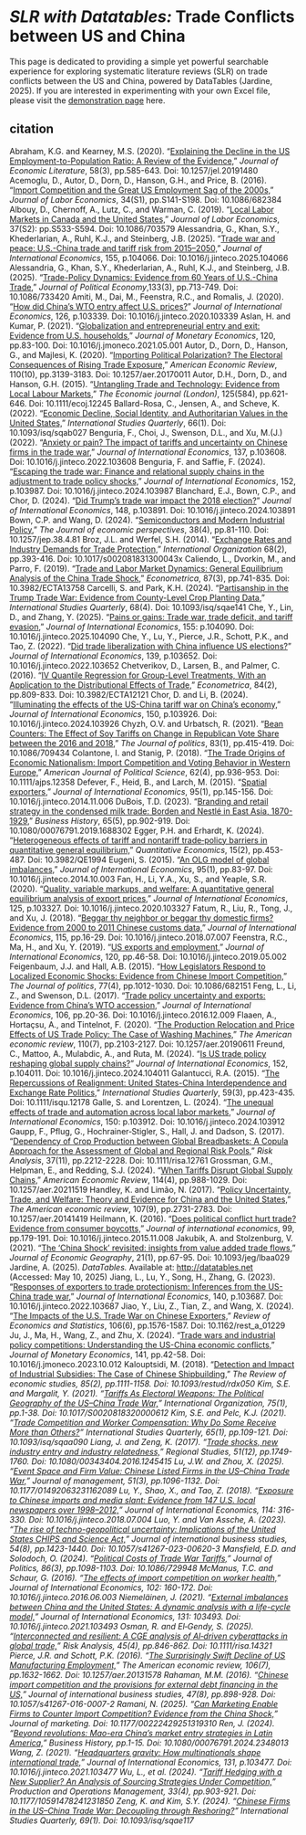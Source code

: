 # <i>SLR with Datatables:</i> Trade Conflicts between US and China

This page is dedicated to providing a simple yet powerful searchable experience for exploring systematic literature reviews (SLR) on trade conflicts between the US and China, powered by DataTables (Jardine, 2025).  If you are interested in experimenting with your own Excel file, please visit the <a href="/slr/datatables" target="_blank" rel="noopener noreferrer" target="_blank">demonstration page</a> here.

## citation

Abraham, K.G. and Kearney, M.S.  (2020).  “<a href="pdf/Explaining the Decline in the US Employment-to-Population Ratio A Review of the Evidence.pdf" target="_blank">Explaining the Decline in the US Employment-to-Population Ratio: A Review of the Evidence,</a>”  <i>Journal of Economic Literature</i>, 58(3), pp.585-643.  Doi: 10.1257/jel.20191480
Acemoglu, D., Autor, D., Dorn, D., Hanson, G.H., and Price, B.  (2016).  “<a href="pdf/Import Competition and the Great US Employment Sag of the 2000s.pdf" target="_blank">Import Competition and the Great US Employment Sag of the 2000s,</a>”  <i>Journal of Labor Economics</i>, 34(S1), pp.S141-S198.  Doi: 10.1086/682384
Albouy, D., Chernoff, A., Lutz, C., and Warman, C.  (2019).  “<a href="pdf/Local Labor Markets in Canada and the United States.pdf" target="_blank">Local Labor Markets in Canada and the United States,</a>”  <i>Journal of Labor Economics</i>, 37(S2): pp.S533-S594.  Doi: 10.1086/703579
Alessandria, G., Khan, S.Y., Khederlarian, A., Ruhl, K.J., and Steinberg, J.B.  (2025).  “<a href="pdf/Trade war and peace U.S.-China trade and tariff risk from 2015–2050.pdf" target="_blank">Trade war and peace: U.S.-China trade and tariff risk from 2015–2050,</a>”  <i>Journal of International Economics</i>, 155, p.104066.  Doi: 10.1016/j.jinteco.2025.104066
Alessandria, G., Khan, S.Y., Khederlarian, A., Ruhl, K.J., and Steinberg, J.B.  (2025).  “<a href="pdf/Trade-Policy Dynamics Evidence from 60 Years of U.S.-China Trade.pdf" target="_blank">Trade-Policy Dynamics: Evidence from 60 Years of U.S.-China Trade,</a>”  <i>Journal of Political Economy</i>,133(3), pp.713-749.  Doi: 10.1086/733420
Amiti, M., Dai, M., Feenstra, R.C., and Romalis, J.  (2020).  “<a href="pdf/How did China's WTO entry affect U.S. prices.pdf" target="_blank">How did China’s WTO entry affect U.S. prices?</a>”  <i>Journal of International Economics</i>, 126, p.103339.  Doi: 10.1016/j.jinteco.2020.103339
Aslan, H. and Kumar, P.  (2021).  “<a href="pdf/Globalization and entrepreneurial entry and exit Evidence from U.S. households.pdf" target="_blank">Globalization and entrepreneurial entry and exit: Evidence from U.S. households,</a>”  <i>Journal of Monetary Economics</i>, 120, pp.83-100.  Doi: 10.1016/j.jmoneco.2021.05.001
Autor, D., Dorn, D., Hanson, G., and Majlesi, K.  (2020).  “<a href="" target="_blank">Importing Political Polarization? The Electoral Consequences of Rising Trade Exposure,</a>”  <i>American Economic Review</i>, 110(10), pp.3139-3183.  Doi: 10.1257/aer.20170011
Autor, D.H., Dorn, D., and Hanson, G.H.  (2015).  “<a href="pdf/Importing Political Polarization The Electoral Consequences of Rising Trade Exposure.pdf" target="_blank">Untangling Trade and Technology: Evidence from Local Labour Markets,</a>”  <i>The Economic journal (London)</i>, 125(584), pp.621-646.  Doi: 10.1111/ecoj.12245
Ballard-Rosa, C., Jensen, A., and Scheve, K.  (2022).  “<a href="pdf/Economic Decline, Social Identity, and Authoritarian Values in the United States.pdf" target="_blank">Economic Decline, Social Identity, and Authoritarian Values in the United States,</a>”  <i>International Studies Quarterly</i>, 66(1).  Doi: 10.1093/isq/sqab027
Benguria, F., Choi, J., Swenson, D.L., and Xu, M.(J.)  (2022).  “<a href="pdf/Anxiety or pain The impact of tariffs and uncertainty on Chinese firms in the trade war.pdf" target="_blank">Anxiety or pain? The impact of tariffs and uncertainty on Chinese firms in the trade war,</a>”  <i>Journal of International Economics</i>, 137, p.103608.  Doi: 10.1016/j.jinteco.2022.103608
Benguria, F. and Saffie, F.  (2024).  “<a href="pdf/Escaping the trade war Finance and relational supply chains in the adjustment to trade policy shocks.pdf" target="_blank">Escaping the trade war: Finance and relational supply chains in the adjustment to trade policy shocks,</a>”  <i>Journal of International Economics</i>, 152, p.103987.  Doi: 10.1016/j.jinteco.2024.103987
Blanchard, E.J., Bown, C.P., and Chor, D.  (2024).  “<a href="pdf/Did Trump’s trade war impact the 2018 election.pdf" target="_blank">Did Trump’s trade war impact the 2018 election?</a>”  <i>Journal of International Economics</i>, 148, p.103891.  Doi: 10.1016/j.jinteco.2024.103891
Bown, C.P. and Wang, D.  (2024).  “<a href="pdf/Semiconductors and Modern Industrial Policy.pdf" target="_blank">Semiconductors and Modern Industrial Policy,</a>”  <i>The Journal of economic perspectives</i>, 38(4), pp.81-110.  Doi: 10.1257/jep.38.4.81
Broz, J.L. and Werfel, S.H.  (2014).  “<a href="" target="_blank">Exchange Rates and Industry Demands for Trade Protection,</a>”  <i>International Organization</i> 68(2), pp.393-416.  Doi: 10.1017/s002081831300043x
Caliendo, L., Dvorkin, M., and Parro, F.  (2019).  “<a href="pdf/Exchange Rates and Industry Demands for Trade Protection.pdf" target="_blank">Trade and Labor Market Dynamics: General Equilibrium Analysis of the China Trade Shock,</a>”  <i>Econometrica</i>, 87(3), pp.741-835.  Doi: 10.3982/ECTA13758
Carcelli, S. and Park, K.H. (2024).  “<a href="pdf/Partisanship in the Trump Trade War Evidence from County-Level Crop Planting Data.pdf" target="_blank">Partisanship in the Trump Trade War: Evidence from County-Level Crop Planting Data,</a>”  <i>International Studies Quarterly</i>, 68(4).  Doi: 10.1093/isq/sqae141
Che, Y., Lin, D., and Zhang, Y.  (2025).  “<a href="pdf/Pains or gains Trade war, trade deficit, and tariff evasion.pdf" target="_blank">Pains or gains: Trade war, trade deficit, and tariff evasion,</a>”  <i>Journal of International Economics</i>, 155: p.104090.  Doi: 10.1016/j.jinteco.2025.104090
Che, Y., Lu, Y., Pierce, J.R., Schott, P.K., and Tao, Z.  (2022).  “<a href="pdf/Did trade liberalization with China influence US elections.pdf" target="_blank">Did trade liberalization with China influence US elections?</a>”  <i>Journal of International Economics</i>, 139, p.103652.  Doi: 10.1016/j.jinteco.2022.103652
Chetverikov, D., Larsen, B., and Palmer, C.  (2016).  “<a href="pdf/IV Quantile Regression for Group-Level Treatments, With an Application to the Distributional Effects of Trade.pdf" target="_blank">IV Quantile Regression for Group-Level Treatments, With an Application to the Distributional Effects of Trade,</a>”  <i>Econometrica</i>, 84(2), pp.809-833.  Doi: 10.3982/ECTA12121
Chor, D. and Li, B.  (2024).  “<a href="pdf/Illuminating the effects of the US-China tariff war on China's economy.pdf" target="_blank">Illuminating the effects of the US-China tariff war on China’s economy,</a>”  <i>Journal of International Economics</i>, 150, p.103926.  Doi: 10.1016/j.jinteco.2024.103926
Chyzh, O.V. and Urbatsch, R.  (2021).  “<a href="pdf/Bean Counters The Effect of Soy Tariffs on Change in Republican Vote Share between the 2016 and 2018 .pdf" target="_blank">Bean Counters: The Effect of Soy Tariffs on Change in Republican Vote Share between the 2016 and 2018,</a>”  <i>The Journal of politics</i>, 83(1), pp.415-419.  Doi: 10.1086/709434
Colantone, I. and Stanig, P.  (2018).  “<a href="pdf/The Trade Origins of Economic Nationalism Import Competition and Voting Behavior in Western Europe.pdf" target="_blank">The Trade Origins of Economic Nationalism: Import Competition and Voting Behavior in Western Europe,</a>”  <i>American Journal of Political Science</i>, 62(4), pp.936-953.  Doi: 10.1111/ajps.12358
Defever, F., Heid, B., and Larch, M.  (2015).  “<a href="pdf/Spatial exporters.pdf" target="_blank">Spatial exporters,</a>”  <i>Journal of International Economics</i>, 95(1), pp.145-156.  Doi: 10.1016/j.jinteco.2014.11.006
DuBois, T.D.  (2023).  “<a href="pdf/Branding and retail strategy in the condensed milk trade Borden and Nestlé in East Asia, 1870-1929.pdf" target="_blank">Branding and retail strategy in the condensed milk trade: Borden and Nestlé in East Asia, 1870-1929,</a>”  <i>Business History</i>, 65(5), pp.902-919.  Doi: 10.1080/00076791.2019.1688302
Egger, P.H. and Erhardt, K.  (2024).  “<a href="pdf/Heterogeneous effects of tariff and nontariff trade‐policy barriers in quantitative general equilibrium.pdf" target="_blank">Heterogeneous effects of tariff and nontariff trade‐policy barriers in quantitative general equilibrium,</a>”  <i>Quantitative Economics</i>, 15(2), pp.453-487.  Doi: 10.3982/QE1994
Eugeni, S. (2015).  “<a href="pdf/An OLG model of global imbalances.pdf" target="_blank">An OLG model of global imbalances,</a>”  <i>Journal of International Economics</i>, 95(1), pp.83-97.  Doi: 10.1016/j.jinteco.2014.10.003
Fan, H., Li, Y.A., Xu, S., and Yeaple, S.R.  (2020).  “<a href="pdf/Quality, variable markups, and welfare A quantitative general equilibrium analysis of export prices.pdf" target="_blank">Quality, variable markups, and welfare: A quantitative general equilibrium analysis of export prices,</a>”  <i>Journal of International Economics</i>, 125, p.103327.  Doi: 10.1016/j.jinteco.2020.103327
Fatum, R., Liu, R., Tong, J., and Xu, J.  (2018).  “<a href="pdf/Beggar thy neighbor or beggar thy domestic firms Evidence from 2000 to 2011 Chinese customs data.pdf" target="_blank">Beggar thy neighbor or beggar thy domestic firms? Evidence from 2000 to 2011 Chinese customs data,</a>”  <i>Journal of International Economics</i>, 115, pp.16-29.  Doi: 10.1016/j.jinteco.2018.07.007
Feenstra, R.C., Ma, H., and Xu, Y.  (2019).  “<a href="pdf/US exports and employment.pdf" target="_blank">US exports and employment,</a>”  <i>Journal of International Economics</i>, 120, pp.46-58.  Doi: 10.1016/j.jinteco.2019.05.002
Feigenbaum, J.J. and Hall, A.B.  (2015).  “<a href="pdf/How Legislators Respond to Localized Economic Shocks Evidence from Chinese Import Competition.pdf" target="_blank">How Legislators Respond to Localized Economic Shocks: Evidence from Chinese Import Competition,</a>”  <i>The Journal of politics</i>, 77(4), pp.1012-1030.  Doi: 10.1086/682151
Feng, L., Li, Z., and Swenson, D.L.  (2017).  “<a href="pdf/Trade policy uncertainty and exports Evidence from China's WTO accession.pdf" target="_blank">Trade policy uncertainty and exports: Evidence from China’s WTO accession,</a>”  <i>Journal of International Economics</i>, 106, pp.20-36.  Doi: 10.1016/j.jinteco.2016.12.009
Flaaen, A., Hortaçsu, A., and Tintelnot, F.  (2020).  “<a href="pdf/The Production Relocation and Price Effects of US Trade Policy The Case of Washing Machines.pdf" target="_blank">The Production Relocation and Price Effects of US Trade Policy: The Case of Washing Machines,</a>”  <i>The American economic review</i>, 110(7), pp.2103-2127.  Doi: 10.1257/aer.20190611
Freund, C., Mattoo, A., Mulabdic, A., and Ruta, M.  (2024).  “<a href="pdf/Is US trade policy reshaping global supply chains.pdf" target="_blank">Is US trade policy reshaping global supply chains?</a>”  <i>Journal of International Economics</i>, 152, p.104011.  Doi: 10.1016/j.jinteco.2024.104011
Galantucci, R.A.  (2015).  “<a href="pdf/The Repercussions of Realignment United States-China Interdependence and Exchange Rate Politics.pdf" target="_blank">The Repercussions of Realignment: United States-China Interdependence and Exchange Rate Politics,</a>”  <i>International Studies Quarterly</i>, 59(3), pp.423-435.  Doi: 10.1111/isqu.12178
Galle, S. and Lorentzen, L.  (2024).  “<a href="pdf/The unequal effects of trade and automation across local labor markets.pdf" target="_blank">The unequal effects of trade and automation across local labor markets,</a>”  <i>Journal of International Economics</i>, 150: p.103912.  Doi: 10.1016/j.jinteco.2024.103912
Gaupp, F., Pflug, G., Hochrainer‐Stigler, S., Hall, J. and Dadson, S.  (2017).  “<a href="pdf/Dependency of Crop Production between Global Breadbaskets A Copula Approach for the Assessment of Global and Regional Risk Pools.pdf" target="_blank">Dependency of Crop Production between Global Breadbaskets: A Copula Approach for the Assessment of Global and Regional Risk Pools,</a>”  <i>Risk Analysis</i>, 37(11), pp.2212-2228.  Doi: 10.1111/risa.12761
Grossman, G.M., Helpman, E., and Redding, S.J.  (2024).  “<a href="pdf/When Tariffs Disrupt Global Supply Chains.pdf" target="_blank">When Tariffs Disrupt Global Supply Chains,</a>”  <i>American Economic Review</i>, 114(4), pp.988-1029.  Doi: 10.1257/aer.20211519
Handley, K. and Limão, N.  (2017).  “<a href="pdf/Policy Uncertainty, Trade, and Welfare Theory and Evidence for China and the United States.pdf" target="_blank">Policy Uncertainty, Trade, and Welfare: Theory and Evidence for China and the United States,</a>”  <i>The American economic review</i>, 107(9), pp.2731-2783.  Doi: 10.1257/aer.20141419
Heilmann, K.  (2016).  “<a href="pdf/Does political conflict hurt trade Evidence from consumer boycotts.pdf" target="_blank">Does political conflict hurt trade? Evidence from consumer boycotts,</a>”  <i>Journal of international economics</i>, 99, pp.179-191.  Doi: 10.1016/j.jinteco.2015.11.008
Jakubik, A. and Stolzenburg, V.  (2021).  “<a href="pdf/The ‘China Shock’ revisited insights from value added trade flows.pdf" target="_blank">The ‘China Shock’ revisited: insights from value added trade flows,</a>”  <i>Journal of Economic Geography</i>, 21(1), pp.67-95.  Doi: 10.1093/jeg/lbaa029
Jardine, A.  (2025).  <i>DataTables.</i>  Available at: <a href="http://datatables.net" target="_blank">http://datatables.net</a> (Accessed: May 10, 2025)
Jiang, L., Lu, Y., Song, H., Zhang, G.  (2023).  “<a href="pdf/Responses of exporters to trade protectionism Inferences from the US-China trade war.pdf" target="_blank">Responses of exporters to trade protectionism: Inferences from the US-China trade war,</a>”  <i>Journal of International Economics</i>, 140, p.103687.  Doi: 10.1016/j.jinteco.2022.103687
Jiao, Y., Liu, Z., Tian, Z., and Wang, X.  (2024).  “<a href="pdf/The Impacts of the U.S. Trade War on Chinese Exporters.pdf" target="_blank">The Impacts of the U.S. Trade War on Chinese Exporters,</a>”  <i>Review of Economics and Statistics</i>, 106(6), pp.1576-1587.  Doi: 10.1162/rest_a_01229
Ju, J., Ma, H., Wang, Z., and Zhu, X.  (2024).  “<a href="pdf/Trade wars and industrial policy competitions Understanding the US-China economic conflicts.pdf" target="_blank">Trade wars and industrial policy competitions: Understanding the US-China economic conflicts,</a>”  <i>Journal of Monetary Economics</i>, 141, pp.42-58.  Doi: 10.1016/j.jmoneco.2023.10.012
Kalouptsidi, M.  (2018).  “<a href="pdf/Detection and Impact of Industrial Subsidies The Case of Chinese Shipbuilding.pdf" target="_blank">Detection and Impact of Industrial Subsidies: The Case of Chinese Shipbuilding,</a>”  <i>The Review of economic studies<i>, 85(2), pp.1111-1158.  Doi: 10.1093/restud/rdx050
Kim, S.E. and Margalit, Y.  (2021).  “<a href="pdf/Tariffs As Electoral Weapons The Political Geography of the US-China Trade War.pdf" target="_blank">Tariffs As Electoral Weapons: The Political Geography of the US–China Trade War,</a>”  <i>International Organization</i>, 75(1), pp.1-38.  Doi: 10.1017/S0020818320000612
Kim, S.E. and Pelc, K.J.  (2021).  “<a href="pdf/Trade Competition and Worker Compensation Why Do Some Receive More than Others?.pdf" target="_blank">Trade Competition and Worker Compensation: Why Do Some Receive More than Others?</a>”  <i>International Studies Quarterly</i>, 65(1), pp.109-121.  Doi: 10.1093/isq/sqaa090
Liang, J. and Zeng, K.  (2017).  “<a href="pdf/Trade shocks  new industry entry and industry relatedness.pdf" target="_blank">Trade shocks, new industry entry and industry relatedness,</a>”  <i>Regional Studies</i>, 51(12), pp.1749-1760.  Doi: 10.1080/00343404.2016.1245415
Lu, J.W. and Zhou, X.  (2025).  “<a href="pdf/Event Space and Firm Value Chinese Listed Firms in the US–China Trade War.pdf" target="_blank">Event Space and Firm Value: Chinese Listed Firms in the US–China Trade War,</a>”  <i>Journal of management</i>, 51(3), pp.1096-1132.  Doi: 10.1177/01492063231162089
Lu, Y., Shao, X., and Tao, Z.  (2018).  “<a href="pdf/Exposure to Chinese imports and media slant Evidence from 147 U.S. local newspapers over 1998–2012.pdf" target="_blank">Exposure to Chinese imports and media slant: Evidence from 147 U.S. local newspapers over 1998–2012,</a>”  <i>Journal of International Economics</i>, 114: 316-330.  Doi: 10.1016/j.jinteco.2018.07.004
Luo, Y. and Van Assche, A.  (2023).  “<a href="pdf/The rise of techno-geopolitical uncertainty Implications of the United States CHIPS and Science Act The rise of techno-geopolitical uncertainty.pdf" target="_blank">The rise of techno-geopolitical uncertainty: Implications of the United States CHIPS and Science Act,</a>”  <i>Journal of international business studies</i>, 54(8), pp.1423-1440.  Doi: 10.1057/s41267-023-00620-3
Mansfield, E.D. and Solodoch, O.  (2024).  “<a href="pdf/Political Costs of Trade War Tariffs.pdf" target="_blank">Political Costs of Trade War Tariffs,</a>”  <i>Journal of Politics</i>, 86(3), pp.1098-1103.  Doi: 10.1086/729948
McManus, T.C. and Schaur, G.  (2016).  “<a href="pdf/The effects of import competition on worker health.pdf" target="_blank">The effects of import competition on worker health,</a>”  <i>Journal of International Economics</i>, 102: 160-172.  Doi: 10.1016/j.jinteco.2016.06.003
Niemeläinen, J.  (2021).  “<a href="pdf/External imbalances between China and the United States A dynamic analysis with a life-cycle model.pdf" target="_blank">External imbalances between China and the United States: A dynamic analysis with a life-cycle model,</a>”  <i>Journal of International Economics</i>, 131: 103493.  Doi: 10.1016/j.jinteco.2021.103493
Osman, R. and El‐Gendy, S.  (2025).  “<a href="pdf/Interconnected and resilient A CGE analysis of AI‐driven cyberattacks in global trade.pdf" target="_blank">Interconnected and resilient: A CGE analysis of AI‐driven cyberattacks in global trade,</a>”  <i>Risk Analysis</i>, 45(4), pp.846-862.  Doi: 10.1111/risa.14321
Pierce, J.R. and Schott, P.K.  (2016).  “<a href="pdf/The Surprisingly Swift Decline of US Manufacturing Employment.pdf" target="_blank">The Surprisingly Swift Decline of US Manufacturing Employment,</a>”  <i>The American economic review</i>, 106(7), pp.1632-1662.  Doi: 10.1257/aer.20131578
Rahaman, M.M.  (2016).  “<a href="pdf/Chinese import competition and the provisions for external debt financing in the US.pdf" target="_blank">Chinese import competition and the provisions for external debt financing in the US,</a>”  <i>Journal of international business studies</i>, 47(8), pp.898-928.  Doi: 10.1057/s41267-016-0007-2
Ramani, N.  (2025).  “<a href="pdf/Can Marketing Enable Firms to Counter Import Competition Evidence from the China Shock.pdf" target="_blank">Can Marketing Enable Firms to Counter Import Competition? Evidence from the China Shock,</a>”  <i>Journal of marketing</i>.  Doi: 10.1177/00222429251319310
Ren, J.  (2024).  “<a href="pdf/Beyond revolutions Mao-era China’s market entry strategies in Latin America.pdf" target="_blank">Beyond revolutions: Mao-era China’s market entry strategies in Latin America,</a>”  <i>Business History</i>, pp.1-15.  Doi: 10.1080/00076791.2024.2348013
Wang, Z.  (2021).  “<a href="pdf/Headquarters gravity How multinationals shape international trade.pdf" target="_blank">Headquarters gravity: How multinationals shape international trade,</a>”  <i>Journal of International Economics</i>, 131, p.103477.  Doi: 10.1016/j.jinteco.2021.103477
Wu, L., et al. (2024).  “<a href="pdf/Tariff Hedging with a New Supplier An Analysis of Sourcing Strategies Under Competition.pdf" target="_blank">Tariff Hedging with a New Supplier? An Analysis of Sourcing Strategies Under Competition,</a>”  <i>Production and Operations Management</i>, 33(4), pp.903-921.  Doi: 10.1177/10591478241231850
Zeng, K. and Kim, S.Y.  (2024).  “<a href="pdf/Chinese Firms in the US–China Trade War Decoupling through Reshoring.pdf" target="_blank">Chinese Firms in the US–China Trade War: Decoupling through Reshoring?</a>”  <i>International Studies Quarterly</i>, 69(1).  Doi: 10.1093/isq/sqae117

